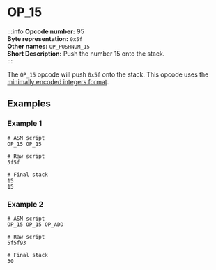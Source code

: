 # OP_15
:::info
**Opcode number:** 95  
**Byte representation:** `0x5f`  
**Other names:** `OP_PUSHNUM_15`  
**Short Description:** Push the number 15 onto the stack.  
:::

The `OP_15` opcode will push `0x5f` onto the stack. This opcode uses the [minimally encoded integers format](../script/numbers.md#minimally-encoded-integers).

## Examples
### Example 1
```shell
# ASM script
OP_15 OP_15

# Raw script
5f5f

# Final stack
15
15
```

### Example 2
```shell
# ASM script
OP_15 OP_15 OP_ADD

# Raw script
5f5f93

# Final stack
30
```
